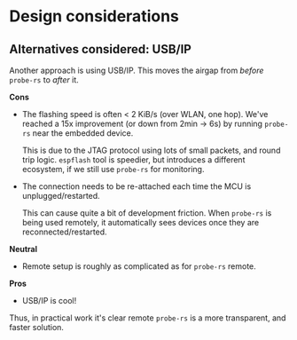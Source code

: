 # Design considerations

## Alternatives considered: USB/IP

Another approach is using USB/IP. This moves the airgap from *before* `probe-rs` to *after* it.

**Cons**

- The flashing speed is often < 2 KiB/s (over WLAN, one hop). We've reached a 15x improvement (or down from 2min -> 6s) by running `probe-rs` near the embedded device.

	This is due to the JTAG protocol using lots of small packets, and round trip logic. `espflash` tool is speedier, but introduces a different ecosystem, if we still use `probe-rs` for monitoring.

- The connection needs to be re-attached each time the MCU is unplugged/restarted.

	This can cause quite a bit of development friction. When `probe-rs` is being used remotely, it automatically sees devices once they are reconnected/restarted.

**Neutral**

- Remote setup is roughly as complicated as for `probe-rs` remote.

**Pros**

- USB/IP is cool!

Thus, in practical work it's clear remote `probe-rs` is a more transparent, and faster solution.

